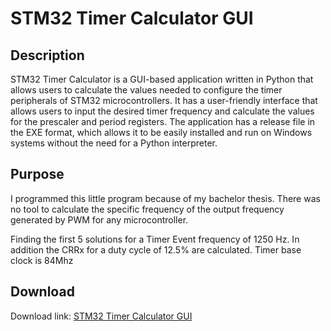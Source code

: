 # STM32 Timer Calculator GUI
## Description

STM32 Timer Calculator is a GUI-based application written in Python that allows users to calculate the values needed to configure the timer peripherals of STM32 microcontrollers. It has a user-friendly interface that allows users to input the desired timer frequency and calculate the values for the prescaler and period registers. 
The application has a release file in the EXE format, which allows it to be easily installed and run on Windows systems without the need for a Python interpreter.

## Purpose
I programmed this little program because of my bachelor thesis. 
There was no tool to calculate the specific frequency of the output frequency generated by PWM for any microcontroller.


Finding the first 5 solutions for a Timer Event frequency of 1250 Hz. In addition the CRRx for a duty cycle of 12.5% are calculated. Timer base clock is 84Mhz

## Download
Download link: [STM32 Timer Calculator GUI](https://github.com/orkunza/STM32_Timer_Calculator_GUI/releases/tag/v0.1)
